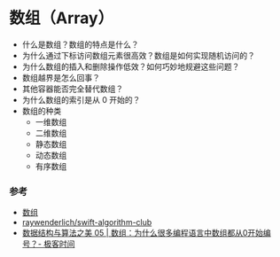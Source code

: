 # 数组（Array）

- 什么是数组？数组的特点是什么？
- 为什么通过下标访问数组元素很高效？数组是如何实现随机访问的？
- 为什么数组的插入和删除操作低效？如何巧妙地规避这些问题？
- 数组越界是怎么回事？
- 其他容器能否完全替代数组？
- 为什么数组的索引是从 0 开始的？
- 数组的种类
  - 一维数组
  - 二维数组
  - 静态数组
  - 动态数组
  - 有序数组

### 参考

- [数组](https://zh.wikipedia.org/wiki/数组)
- [raywenderlich/swift-algorithm-club](https://github.com/raywenderlich/swift-algorithm-club)
- [数据结构与算法之美 05 | 数组：为什么很多编程语言中数组都从0开始编号？- 极客时间](https://time.geekbang.org/column/article/5ffa1f02ca7701c1db5bf45da3837c5e/share?from=singlemessage&isappinstalled=0)
